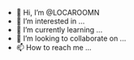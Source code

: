 - 👋 Hi, I’m @LOCAROOMN
- 👀 I’m interested in ...
- 🌱 I’m currently learning ...
- 💞️ I’m looking to collaborate on ...
- 📫 How to reach me ...

<!---
LOCAROOMN/LOCAROOMN is a ✨ special ✨ repository because its `README.md` (this file) appears on your GitHub profile.
You can click the Preview link to take a look at your changes.
--->
